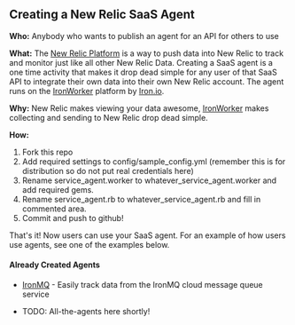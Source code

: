 
## Creating a New Relic SaaS Agent

**Who:** Anybody who wants to publish an agent for an API for others to use

**What:** The [New Relic Platform](http://newrelic.com) is a way to push data into New Relic to track and monitor just like all other New Relic Data. Creating a SaaS agent is a one time activity that makes it drop dead simple for any user of that SaaS API to integrate their own data into their own New Relic account. The agent runs on the [IronWorker](http://iron.io/worker) platform by [Iron.io](http://iron.io).

**Why:** New Relic makes viewing your data awesome, [IronWorker](http://iron.io) makes collecting and sending to New Relic drop dead simple.

**How:**

1. Fork this repo
1. Add required settings to config/sample_config.yml (remember this is for distribution so do not put real credentials here)
1. Rename service_agent.worker to whatever_service_agent.worker and add required gems.
1. Rename service_agent.rb to whatever_service_agent.rb and fill in commented area.
1. Commit and push to github!

That's it! Now users can use your SaaS agent. For an example of how users use agents, see one of the examples below.

#### Already Created Agents

- [IronMQ](https://github.com/newrelic-platform/ironmq_extension) - Easily track data from the IronMQ cloud message queue service

- TODO: All-the-agents here shortly!
